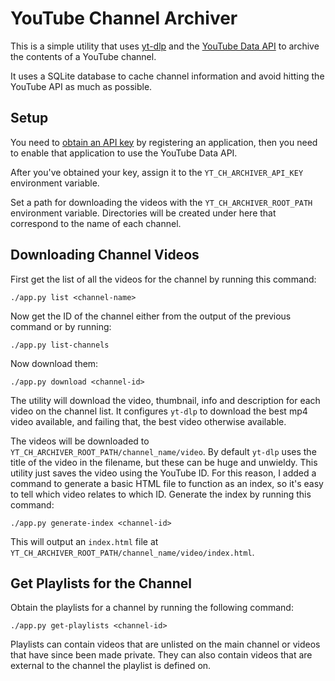 # YouTube Channel Archiver

This is a simple utility that uses [yt-dlp](https://github.com/yt-dlp/yt-dlp) and the [YouTube Data API](https://developers.google.com/youtube/v3/) to archive the contents of a YouTube channel.

It uses a SQLite database to cache channel information and avoid hitting the YouTube API as much as possible.

## Setup

You need to [obtain an API key](https://developers.google.com/youtube/registering_an_application) by registering an application, then you need to enable that application to use the YouTube Data API.

After you've obtained your key, assign it to the `YT_CH_ARCHIVER_API_KEY` environment variable.

Set a path for downloading the videos with the `YT_CH_ARCHIVER_ROOT_PATH` environment variable. Directories will be created under here that correspond to the name of each channel.

## Downloading Channel Videos

First get the list of all the videos for the channel by running this command:
```
./app.py list <channel-name>
```

Now get the ID of the channel either from the output of the previous command or by running:
```
./app.py list-channels
```

Now download them:
```
./app.py download <channel-id>
```

The utility will download the video, thumbnail, info and description for each video on the channel list. It configures `yt-dlp` to download the best mp4 video available, and failing that, the best video otherwise available.

The videos will be downloaded to `YT_CH_ARCHIVER_ROOT_PATH/channel_name/video`. By default `yt-dlp` uses the title of the video in the filename, but these can be huge and unwieldy. This utility just saves the video using the YouTube ID. For this reason, I added a command to generate a basic HTML file to function as an index, so it's easy to tell which video relates to which ID. Generate the index by running this command:
```
./app.py generate-index <channel-id>
```

This will output an `index.html` file at `YT_CH_ARCHIVER_ROOT_PATH/channel_name/video/index.html`.

## Get Playlists for the Channel

Obtain the playlists for a channel by running the following command:
```
./app.py get-playlists <channel-id>
```

Playlists can contain videos that are unlisted on the main channel or videos that have since been made private. They can also contain videos that are external to the channel the playlist is defined on.
